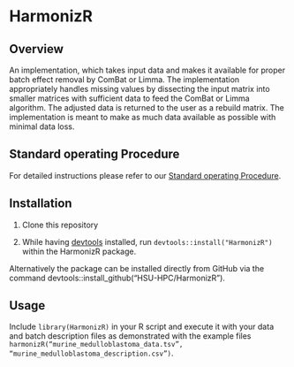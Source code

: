 # HarmonizR
## Overview
An implementation, which takes input data and makes it available for proper batch effect removal by ComBat or Limma. 
The implementation appropriately handles missing values by dissecting the input matrix into smaller matrices with sufficient data to feed the ComBat or Limma algorithm. 
The adjusted data is returned to the user as a rebuild matrix. 
The implementation is meant to make as much data available as possible with minimal data loss.

## Standard operating Procedure
For detailed instructions please refer to our [Standard operating Procedure](https://www.github.com/HSU-HPC/HarmonizR_1.0/tree/HarmonizR-1.1/HarmonizR_SOP.pdf).

## Installation
1. Clone this repository

2. While having [devtools](https://www.r-project.org/nosvn/pandoc/devtools.html) installed, run
`devtools::install("HarmonizR")` within the HarmonizR package.

Alternatively the package can be installed directly from GitHub via the command devtools::install_github(“HSU-HPC/HarmonizR”).

## Usage
Include `library(HarmonizR)` in your R script and execute it with your data and batch description files as demonstrated with the example files `harmonizR(“murine_medulloblastoma_data.tsv”, “murine_medulloblastoma_description.csv”)`.

